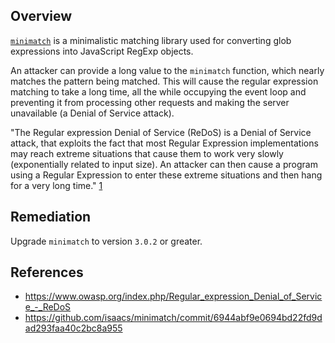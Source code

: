 ## Overview
[`minimatch`](https://www.npmjs.com/package/minimatch) is a minimalistic matching library used for converting glob expressions into JavaScript RegExp objects.

An attacker can provide a long value to the `minimatch` function, which nearly matches the pattern being matched. This will cause the regular expression matching to take a long time, all the while occupying the event loop and preventing it from processing other requests and making the server unavailable (a Denial of Service attack).

"The Regular expression Denial of Service (ReDoS) is a Denial of Service attack, that exploits the fact that most Regular Expression implementations may reach extreme situations that cause them to work very slowly (exponentially related to input size). An attacker can then cause a program using a Regular Expression to enter these extreme situations and then hang for a very long time." [1](https://www.owasp.org/index.php/Regular_expression_Denial_of_Service_-_ReDoS)

## Remediation
Upgrade `minimatch` to version `3.0.2` or greater.

## References
- https://www.owasp.org/index.php/Regular_expression_Denial_of_Service_-_ReDoS
- https://github.com/isaacs/minimatch/commit/6944abf9e0694bd22fd9dad293faa40c2bc8a955
